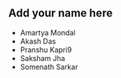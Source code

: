 ## Add your name here
* Amartya Mondal
* Akash Das
* Pranshu Kapri9
* Saksham Jha
* Somenath Sarkar
